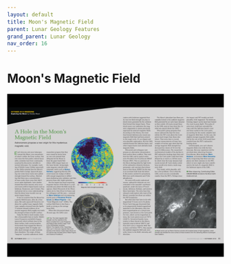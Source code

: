 ```yaml
---
layout: default
title: Moon's Magnetic Field
parent: Lunar Geology Features
grand_parent: Lunar Geology
nav_order: 16
---
```

# Moon's Magnetic Field

![Image.png](Moon's%20Magnetic%20Field.assets/Image.png)

